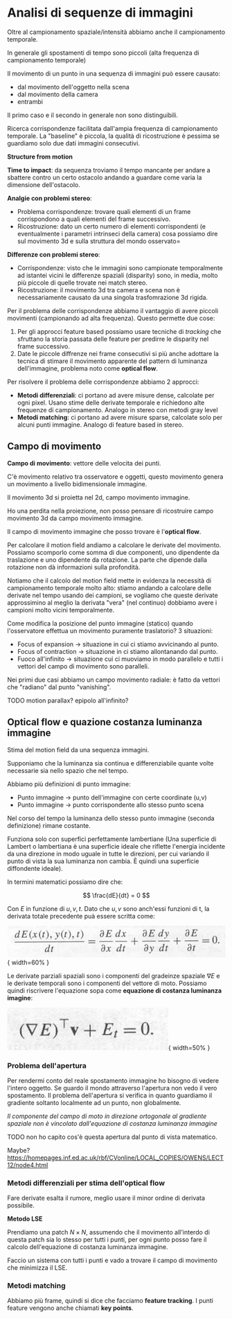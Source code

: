 # Analisi di sequenze di immagini

Oltre al campionamento spaziale/intensità abbiamo anche il campionamento temporale.

In generale gli spostamenti di tempo sono piccoli (alta frequenza di campionamento temporale)

Il movimento di un punto in una sequenza di immagini può essere causato:
- dal movimento dell'oggetto nella scena
- dal movimento della camera
- entrambi

Il primo caso e il secondo in generale non sono distinguibili.

Ricerca corrispondenze facilitata dall'ampia frequenza di campionamento temporale.
La "baseline" è piccola, la qualità di ricostruzione è pessima se guardiamo solo due dati immagini consecutivi.

**Structure from motion**

**Time to impact**: da sequenza troviamo il tempo mancante per andare a sbattere contro un certo ostacolo andando a guardare come varia la dimensione dell'ostacolo.

**Analgie con problemi stereo**:

- Problema corrispondenze: trovare quali elementi di un frame corrispondono a quali elementi del frame successivo.
- Ricostruzione: dato un certo numero di elementi corrispondenti (e eventualmente i parametri intrinseci della camera) cosa possiamo dire sul movimento 3d e sulla struttura del mondo osservato=

**Differenze con problemi stereo**:

- Corrispondenze: visto che le immagini sono campionate temporalmente ad istantei vicini le differenze spaziali (disparity) sono, in media, molto più piccole di quelle trovate nei match stereo.
- Ricostruzione: il movimento 3d tra camera e scena non è necessariamente causato da una singola trasfomrazione 3d rigida.

Per il problema delle corrispondenze abbiamo il vantaggio di avere piccoli movimenti (campionando ad alta frequenza). Questo permette due cose:

1. Per gli approcci feature based possiamo usare tecniche di _tracking_ che sfruttano la storia passata delle feature per predirre le disparity nel frame successivo.
2. Date le piccole diffrenze nei frame consecutivi si più anche adottare la tecnica di stimare il movimento apparente del pattern di luminanza dell'immagine, problema noto come **optical flow**.

Per risolvere il problema delle corrispondenze abbiamo 2 approcci:

- **Metodi differenziali**: ci portano ad avere misure dense, calcolate per ogni pixel. Usano stime delle derivate temporale e richiedono alte frequenze di campionamento. Analogo in stereo con metodi gray level
- **Metodi matching**: ci portano ad avere misure sparse, calcolate solo per alcuni punti immagine. Analogo di feature based in stereo.

## Campo di movimento

**Campo di movimento**: vettore delle velocita dei punti.

C'è movimento relativo tra osservatore e oggetti, questo movimento genera un movimento a livello bidimensionale immagine.

Il movimento 3d si proietta nel 2d, campo movimento immagine.

Ho una perdita nella proiezione, non posso pensare di ricostruire campo movimento 3d da campo movimento immagine.

Il campo di movimento immagine che posso trovare è l'**optical flow**.

Per calcolare il motion field andiamo a calcolare le derivate del movimento. Possiamo scomporlo come somma di due componenti, uno dipendente da traslazione e uno dipendente da rotazione.
La parte che dipende dalla rotazione non dà informazioni sulla profondità.

Notiamo che il calcolo del motion field mette in evidenza la necessità di campionamento temporale molto alto: stiamo andando a calcolare delle derivate nel tempo usando dei campioni, se vogliamo che queste derivate approssimino al meglio la derivata "vera" (nel continuo) dobbiamo avere i campioni molto vicini temporalmente.

Come modifica la posizione del punto immagine (statico) quando l'osservatore effettua un movimento puramente traslatorio?
3 situazioni:

- Focus of expansion -> situazione in cui ci stiamo avvicinando al punto.
- Focus of contraction -> situazione in ci stiamo allontanando dal punto.
- Fuoco all'infinito -> situazione cui ci muoviamo in modo parallelo e tutti i vettori del campo di movimento sono paralleli.

Nei primi due casi abbiamo un campo movimento radiale: è fatto da vettori che "radiano" dal punto "vanishing".

TODO motion parallax? epipolo all'infinito?

## Optical flow e quazione costanza luminanza immagine

Stima del motion field da una sequenza immagini.

Supponiamo che la luminanza sia continua e differenziabile quante volte necessarie sia nello spazio che nel tempo.

Abbiamo più definizioni di punto immagine:

- Punto immagine -> punto dell'immagine con certe coordinate (u,v)
- Punto immagine -> punto corrispondente allo stesso punto scena

Nel corso del tempo la luminanza dello stesso punto immagine (seconda definizione) rimane costante.

Funziona solo con superfici perfettamente lambertiane (Una superficie di Lambert o lambertiana è una superficie ideale che riflette l'energia incidente da una direzione in modo uguale in tutte le direzioni, per cui variando il punto di vista la sua luminanza non cambia. È quindi una superficie diffondente ideale).

In termini matematici possiamo dire che:

$$
\frac{dE}{dt} = 0
$$

Con $E$ in funzione di $u, v, t$. Dato che $u, v$ sono anch'essi funzioni di t, la derivata totale precedente puà essere scritta come:

![](img/eq-luminanza.png){ width=60% }

Le derivate parziali spaziali sono i componenti del gradeinze spaziale $\nabla E$ e le derivate temporali sono i componenti del vettore di moto.
Possiamo quindi riscrivere l'equazione sopa come **equazione di costanza luminanza imagine**:

![](img/eq-luminanza2.png){ width=50% }

### Problema dell'apertura

Per rendermi conto del reale spostamento immagine ho bisogno di vedere l'intero oggetto.
Se guardo il mondo attraverso l'apertura non vedo il vero spostamento.
Il problema dell'apertura si verifica in quanto guardiamo il gradiente soltanto localmente ad un punto, non globalmente.

_Il componente del campo di moto in direzione ortogonale al gradiente spaziale non è vincolato dall'equazione di costanza luminanza immagine_

TODO non ho capito cos'è questa apertura dal punto di vista matematico.

Maybe? https://homepages.inf.ed.ac.uk/rbf/CVonline/LOCAL_COPIES/OWENS/LECT12/node4.html

### Metodi differenziali per stima dell'optical flow

Fare derivate esalta il rumore, meglio usare il minor ordine di derivata possibile.

**Metodo LSE**

Prendiamo una patch $N \times N$, assumendo che il movimento all'interdo di questa patch sia lo stesso per tutti i punti, per ogni punto posso fare il calcolo dell'equazione di costanza luminanza immagine.

Faccio un sistema con tutti i punti e vado a trovare il campo di movimento che minimizza il LSE.

### Metodi matching

Abbiamo più frame, quindi si dice che facciamo **feature tracking**.
I punti feature vengono anche chiamati **key points**.

